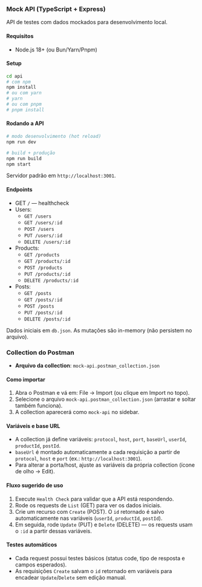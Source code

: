 ### Mock API (TypeScript + Express)

API de testes com dados mockados para desenvolvimento local.

#### Requisitos
- Node.js 18+ (ou Bun/Yarn/Pnpm)

#### Setup
```bash
cd api
# com npm
npm install
# ou com yarn
# yarn
# ou com pnpm
# pnpm install
```

#### Rodando a API
```bash
# modo desenvolvimento (hot reload)
npm run dev

# build + produção
npm run build
npm start
```

Servidor padrão em `http://localhost:3001`.

#### Endpoints
- GET `/` — healthcheck
- Users: 
    - `GET /users` 
    - `GET /users/:id`
    - `POST /users`
    - `PUT /users/:id`
    - `DELETE /users/:id`
- Products: 
    - `GET /products`
    - `GET /products/:id`
    - `POST /products`
    - `PUT /products/:id`
    - `DELETE /products/:id`
- Posts:
    - `GET /posts`
    - `GET /posts/:id`
    - `POST /posts`
    - `PUT /posts/:id`
    - `DELETE /posts/:id`

Dados iniciais em `db.json`. As mutações são in-memory (não persistem no arquivo).


### Collection do Postman

- **Arquivo da collection**: `mock-api.postman_collection.json`

#### Como importar
1. Abra o Postman e vá em: File → Import (ou clique em Import no topo).
2. Selecione o arquivo `mock-api.postman_collection.json` (arrastar e soltar também funciona).
3. A collection aparecerá como `mock-api` no sidebar.

#### Variáveis e base URL
- A collection já define variáveis: `protocol`, `host`, `port`, `baseUrl`, `userId`, `productId`, `postId`.
- `baseUrl` é montado automaticamente a cada requisição a partir de `protocol`, `host` e `port` (ex.: `http://localhost:3001`).
- Para alterar a porta/host, ajuste as variáveis da própria collection (ícone de olho → Edit).

#### Fluxo sugerido de uso
1. Execute `Health Check` para validar que a API está respondendo.
2. Rode os requests de `List` (GET) para ver os dados iniciais.
3. Crie um recurso com `Create` (POST). O `id` retornado é salvo automaticamente nas variáveis (`userId`, `productId`, `postId`).
4. Em seguida, rode `Update` (PUT) e `Delete` (DELETE) — os requests usam o `:id` a partir dessas variáveis.

#### Testes automáticos
- Cada request possui testes básicos (status code, tipo de resposta e campos esperados).
- As requisições `Create` salvam o `id` retornado em variáveis para encadear `Update`/`Delete` sem edição manual.

